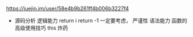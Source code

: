 https://juejin.im/user/58e4b9b261ff4b006b3227f4
- 源码分析
  逻辑能力
  return i
  return -1 一定要考虑， 严谨性
  语法能力
  函数的高级使用技巧
  this 炸药
